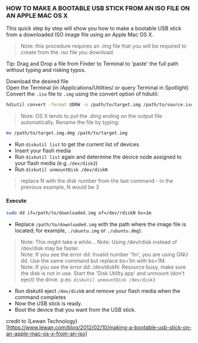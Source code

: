 ### HOW TO MAKE A BOOTABLE USB STICK FROM AN ISO FILE ON AN APPLE MAC OS X

This quick step by step will show you how to make a bootable USB stick from a downloaded ISO image file using an Apple Mac OS X.

> Note: this procedure requires an .img file that you will be required to create from the .iso file you download.

Tip: Drag and Drop a file from Finder to Terminal to 'paste' the full path without typing and risking typos.

Download the desired file \
Open the Terminal (in /Applications/Utilities/ or query Terminal in Spotlight) \
Convert the `.iso` file to `.img` using the convert option of hdiutil:
```bash
hdiutil convert -format UDRW -o /path/to/target.img /path/to/source.iso
```
> Note: OS X tends to put the .dmg ending on the output file automatically. Rename the file by typing:
```bash
mv /path/to/target.img.dmg /path/to/target.img
```
- Run `diskutil list` to get the current list of devices 
- Insert your flash media 
- Run `diskutil list` again and determine the device node assigned to your flash media (e.g. `/dev/disk2`) 
- Run `diskutil unmountDisk /dev/diskN` 
> replace N with the disk number from the last command - in the previous example, N would be 3

#### Execute 

```bash
sudo dd if=/path/to/downloaded.img of=/dev/rdiskN bs=1m
``` 
- Replace `/path/to/downloaded.img` with the path where the image file is located; for example, `./ubuntu.img` or `./ubuntu.dmg`). 
> Note: This might take a while... 
> Note: Using /dev/rdisk instead of /dev/disk may be faster. \
> Note: If you see the error dd: Invalid number '1m', you are using GNU dd. Use the same command but replace bs=1m with bs=1M. \
> Note: If you see the error dd: /dev/diskN: Resource busy, make sure the disk is not in use. 
>       Start the 'Disk Utility.app' and unmount (don't eject) the drive. p.ex. `diskutil unmountDisk /dev/disk3`

- Run diskutil eject `/dev/diskN` and remove your flash media when the command completes 
- Now the USB stick is ready. 
- Boot the device that you want from the USB stick.

credit to (Lewan Technology)[https://www.lewan.com/blog/2012/02/10/making-a-bootable-usb-stick-on-an-apple-mac-os-x-from-an-iso]
